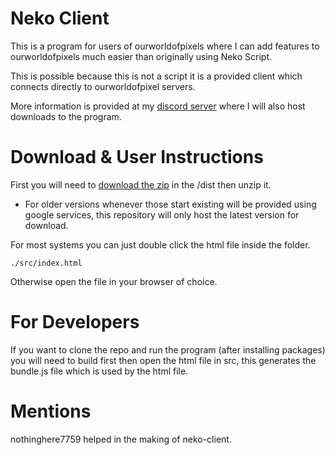 # Neko Client
This is a program for users of ourworldofpixels where I can add features to ourworldofpixels much easier than originally using Neko Script.

This is possible because this is not a script it is a provided client which connects directly to ourworldofpixel servers.

More information is provided at my [discord server](https://discord.gg/ChGDaWuHgH) where I will also host downloads to the program.

# Download & User Instructions
First you will need to [download the zip](https://raw.githubusercontent.com/NekoNoka/neko-client/refs/heads/main/dist/neko%20client%201.0.0.zip) in the /dist then unzip it.

* For older versions whenever those start existing will be provided using google services, this repository will only host the latest version for download.

For most systems you can just double click the html file inside the folder.

```
./src/index.html
```

Otherwise open the file in your browser of choice.

# For Developers
If you want to clone the repo and run the program (after installing packages) you will need to build first then open the html file in src, this generates the bundle.js file which is used by the html file.


# Mentions

nothinghere7759 helped in the making of neko-client.
